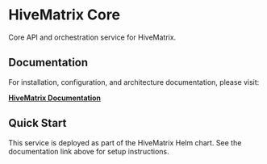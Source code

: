 # HiveMatrix Core

Core API and orchestration service for HiveMatrix.

## Documentation

For installation, configuration, and architecture documentation, please visit:

**[HiveMatrix Documentation](https://ruapotato.github.io/hivematrix-docs/ARCHITECTURE/)**

## Quick Start

This service is deployed as part of the HiveMatrix Helm chart. See the documentation link above for setup instructions.
